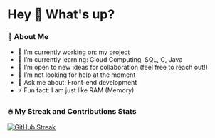 <!-- ## Hi there 👋 -->
<h1 align="left">Hey 👋 What's up?</h1>
<!--
[![GitHub Streak](https://streak-stats.demolab.com?user=Bablu08&theme=transparent&hide_border=true&border_radius=1.5)](https://git.io/streak-stats)
-->

### 🚀 About Me
- 🔭 I’m currently working on: my project
- 🌱 I’m currently learning: Cloud Computing, SQL, C, Java
- 👯 I’m open to new ideas for collaboration (feel free to reach out!)  
- 🤔 I’m not looking for help at the moment  
- 💬 Ask me about: Front-end development
- ⚡ Fun fact: I am just like RAM (Memory)


### 🔥 My Streak and Contributions Stats
[![GitHub Streak](https://streak-stats.demolab.com?user=Bablu08&theme=transparent&hide_border=true&border_radius=1.5)](https://git.io/streak-stats)

<!--
### 💻 My GitHub Stats
![Bablu08's GitHub Stats](https://github-readme-stats.vercel.app/api?username=Bablu08&show_icons=true&theme=radical)

### 🏆 GitHub Trophies
![GitHub Trophies](https://github-profile-trophy.vercel.app/?username=Bablu08&theme=darkhub)

### 🔥 My Streak Stats
![GitHub Streak](https://github-readme-streak-stats.herokuapp.com/?user=Bablu08&theme=dark)

### 📈 Contributions Graph
![Bablu08's Contributions](https://activity-graph.herokuapp.com/graph?username=Bablu08&theme=react-dark)
-->

<!--
**Bablu08/Bablu08** is a ✨ _special_ ✨ repository because its `README.md` (this file) appears on your GitHub profile.

Here are some ideas to get you started:

- 🔭 I’m currently working on ...
- 🌱 I’m currently learning ...
- 👯 I’m looking to collaborate on ...
- 🤔 I’m looking for help with ...
- 💬 Ask me about ...
- 📫 How to reach me: ...
- 😄 Pronouns: ...
- ⚡ Fun fact: ...
-->
